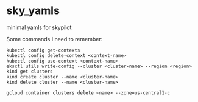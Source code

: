 # sky_yamls
minimal yamls for skypilot

Some commands I need to remember:
```
kubectl config get-contexts
kubectl config delete-context <context-name>
kubectl config use-context <context-name>
eksctl utils write-config --cluster <cluster-name> --region <region>
kind get clusters
kind create cluster --name <cluster-name>
kind delete cluster --name <cluster-name>

gcloud container clusters delete <name> --zone=us-central1-c
```
